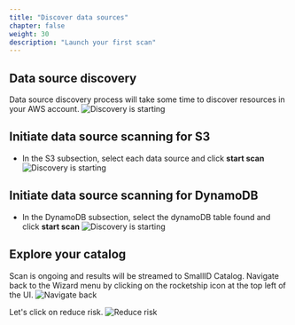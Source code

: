 ```yaml
---
title: "Discover data sources"
chapter: false
weight: 30
description: "Launch your first scan"
---
```


## Data source discovery
Data source discovery process will take some time to discover resources in your AWS account.
![Discovery is starting](/images/autodiscovery/discovery_start.png)

## Initiate data source scanning for S3
- In the S3 subsection, select each data source and click __start scan__
![Discovery is starting](/images/autodiscovery/s3_init_scan.png)
## Initiate data source scanning for DynamoDB 
- In the DynamoDB subsection, select the dynamoDB table found and click __start scan__
![Discovery is starting](/images/autodiscovery/dynamo_init_scan.png)

## Explore your catalog
Scan is ongoing and results will be streamed to SmallID Catalog.
Navigate back to the Wizard menu by clicking on the rocketship icon at the top left of the UI.
![Navigate back](/images/autodiscovery/navigate-back.png)

Let's click on reduce risk.
![Reduce risk](/images/autodiscovery/reduce_risk.png)
